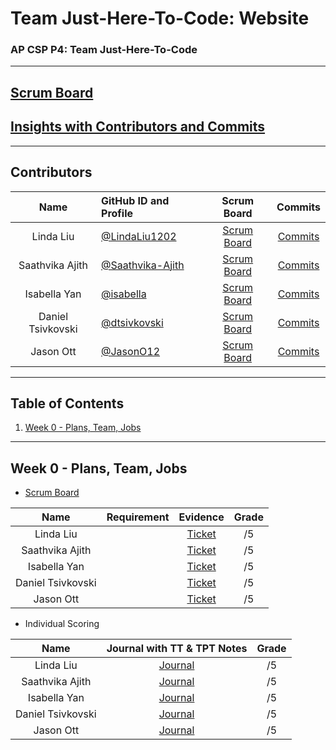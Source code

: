 # Team Just-Here-To-Code: Website
### AP CSP P4: Team Just-Here-To-Code
---
## [Scrum Board](https://github.com/LindaLiu1202/just_here_to_code/projects/1)
## [Insights with Contributors and Commits]( https://github.com/LindaLiu1202/just_here_to_code/graphs/contributors )
--- 
###   <h2 id="contributers">Contributors</h2>
| Name | GitHub ID and Profile | Scrum Board | Commits |
|:----:|:----------------------|:-----------:|:-------:|
| Linda Liu | [@LindaLiu1202](https://github.com/LindaLiu1202) |[Scrum Board](https://github.com/LindaLiu1202/just_here_to_code/projects/1) | [Commits](https://github.com/LindaLiu1202/just_cakes/commits?author=LindaLiu1202)
| Saathvika Ajith | [@Saathvika-Ajith](https://github.com/Saathvika-Ajith) | [Scrum Board](https://github.com/LindaLiu1202/just_here_to_code/projects/1) | [Commits](https://github.com/LindaLiu1202/just_cakes/commits?author=Saathvika-Ajith)
| Isabella Yan | [@isabella](https://github.com/yqw7  )  |[Scrum Board](https://github.com/LindaLiu1202/just_here_to_code/projects/1) | [Commits]( https://github.com/LindaLiu1202/just_cakes/commits?author=isabella )
| Daniel Tsivkovski | [@dtsivkovski](https://github.com/dtsivkovski)  |[Scrum Board](https://github.com/LindaLiu1202/just_here_to_code/projects/1) | [Commits]( https://github.com/LindaLiu1202/just_cakes/commits?author=dtsivkovski )
| Jason Ott | [@JasonO12]( https://github.com/JasonO12 )  |[Scrum Board](https://github.com/LindaLiu1202/just_here_to_code/projects/1) | [Commits]( https://github.com/LindaLiu1202/just_cakes/commits?author=JasonO12  )

---
## Table of Contents
1. [Week 0 - Plans, Team, Jobs](#Week0)
---

###   <h2 id="Week0">Week 0 - Plans, Team, Jobs</h2>
- <a href=" https://github.com/LindaLiu1202/just_here_to_code/projects/1 ">Scrum Board</a>

| Name | Requirement | Evidence | Grade |
|:----:|:-----------:|:--------:|:-----:|
| Linda Liu |  |<a href="  ">Ticket</a><br>|/5|
| Saathvika Ajith |  |<a href="  ">Ticket</a><br>|/5|
| Isabella Yan  |  |<a href="  ">Ticket</a><br>|/5|
| Daniel Tsivkovski  |  |<a href="  ">Ticket</a><br>|/5|
| Jason Ott  |  |<a href="  ">Ticket</a><br>|/5|

- Individual Scoring

| Name | Journal with TT & TPT Notes | Grade |
|:----:|:---------------------------:|:-----:|
| Linda Liu | <a href="  ">Journal</a> | /5 |
| Saathvika Ajith | <a href="  ">Journal</a> | /5 |
| Isabella Yan   | <a href="  ">Journal</a> |  /5 |
| Daniel Tsivkovski  | <a href="  ">Journal</a> | /5 |
| Jason Ott   | <a href="  ">Journal</a> | /5 |
